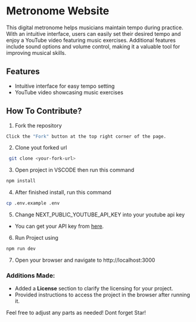 # Metronome Website

This digital metronome helps musicians maintain tempo during practice. With an intuitive interface, users can easily set their desired tempo and enjoy a YouTube video featuring music exercises. Additional features include sound options and volume control, making it a valuable tool for improving musical skills.

## Features

- Intuitive interface for easy tempo setting
- YouTube video showcasing music exercises

## How To Contribute?

1. Fork the repository
  ```bash
  Click the "Fork" button at the top right corner of the page.
  ```
2. Clone yout forked url
  ```bash
   git clone <your-fork-url>
  ```
3. Open project in VSCODE then run this command
  ```bash
  npm install
  ```
4. After finished install, run this command
  ```bash
  cp .env.example .env
  ```
5. Change NEXT_PUBLIC_YOUTUBE_API_KEY into your youtube api key
  - You can get your API key from [here](https://developers.google.com/youtube/v3/getting-started).
6. Run Project using
  ```bash
  npm run dev
  ```
7. Open your browser and navigate to http://localhost:3000 

### Additions Made:
- Added a **License** section to clarify the licensing for your project.
- Provided instructions to access the project in the browser after running it.

Feel free to adjust any parts as needed!
Dont forget Star!

